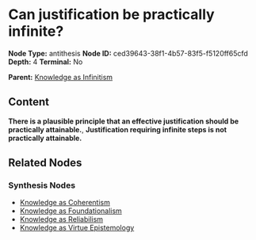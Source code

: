 # Can justification be practically infinite?

**Node Type:** antithesis
**Node ID:** ced39643-38f1-4b57-83f5-f5120ff65cfd
**Depth:** 4
**Terminal:** No

**Parent:** [Knowledge as Infinitism](knowledge-as-infinitism-synthesis-536be45f-2126-45ff-a06e-6a54e2685dc2.md)

## Content

**There is a plausible principle that an effective justification should be practically attainable.**, **Justification requiring infinite steps is not practically attainable.**

## Related Nodes

### Synthesis Nodes

- [Knowledge as Coherentism](knowledge-as-coherentism-synthesis-ab02ec34-a0ca-4de5-bca7-f92b9bd618e1.md)
- [Knowledge as Foundationalism](knowledge-as-foundationalism-synthesis-52da5f93-c6a7-45e0-8503-32db412f3523.md)
- [Knowledge as Reliabilism](knowledge-as-reliabilism-synthesis-b7cce631-fec0-4366-9d0d-e0a4f5843a49.md)
- [Knowledge as Virtue Epistemology](knowledge-as-virtue-epistemology-synthesis-ca16f550-2686-41fd-9cc5-c1e3abdc4320.md)
